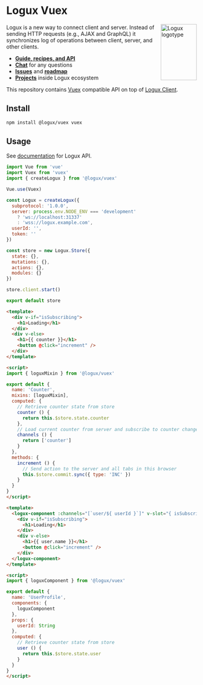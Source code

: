 # Logux Vuex

<img align="right" width="95" height="148" title="Logux logotype"
     src="https://logux.io/branding/logotype.svg">

Logux is a new way to connect client and server. Instead of sending
HTTP requests (e.g., AJAX and GraphQL) it synchronizes log of operations
between client, server, and other clients.

* **[Guide, recipes, and API](https://logux.io/)**
* **[Chat](https://gitter.im/logux/logux)** for any questions
* **[Issues](https://github.com/logux/logux/issues)**
  and **[roadmap](https://github.com/logux/logux/projects/1)**
* **[Projects](https://logux.io/guide/architecture/parts/)**
  inside Logux ecosystem

This repository contains [Vuex] compatible API on top of [Logux Client].

[Vuex]: https://vuex.vuejs.org
[Logux Client]: https://github.com/logux/client
[logux.io]: https://logux.io/

## Install

```sh
npm install @logux/vuex vuex
```

## Usage

See [documentation] for Logux API.

[documentation]: https://github.com/logux/docs

```js
import Vue from 'vue'
import Vuex from 'vuex'
import { createLogux } from '@logux/vuex'

Vue.use(Vuex)

const Logux = createLogux({
  subprotocol: '1.0.0',
  server: process.env.NODE_ENV === 'development'
    ? 'ws://localhost:31337'
    : 'wss://logux.example.com',
  userId: '',
  token: ''
})

const store = new Logux.Store({
  state: {},
  mutations: {},
  actions: {},
  modules: {}
})

store.client.start()

export default store
```
```html
<template>
  <div v-if="isSubscribing">
    <h1>Loading</h1>
  </div>
  <div v-else>
    <h1>{{ counter }}</h1>
    <button @click="increment" />
  </div>
</template>

<script>
import { loguxMixin } from '@logux/vuex'

export default {
  name: 'Counter',
  mixins: [loguxMixin],
  computed: {
    // Retrieve counter state from store
    counter () {
      return this.$store.state.counter
    },
    // Load current counter from server and subscribe to counter changes
    channels () {
      return ['counter']
    }
  },
  methods: {
    increment () {
      // Send action to the server and all tabs in this browser
      this.$store.commit.sync({ type: 'INC' })
    }
  }
}
</script>
```
```html
<template>
  <logux-component :channels="[`user/${ userId }`]" v-slot="{ isSubscribing }">
    <div v-if="isSubscribing">
      <h1>Loading</h1>
    </div>
    <div v-else>
      <h1>{{ user.name }}</h1>
      <button @click="increment" />
    </div>
  </logux-component>
</template>

<script>
import { loguxComponent } from '@logux/vuex'

export default {
  name: 'UserProfile',
  components: {
    loguxComponent
  },
  props: {
    userId: String
  },
  computed: {
    // Retrieve counter state from store
    user () {
      return this.$store.state.user
    }
  }
}
</script>
```
